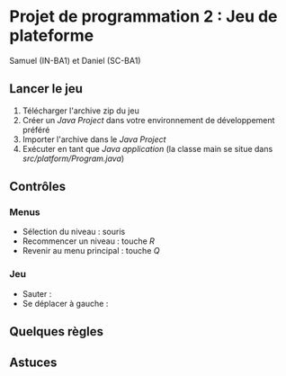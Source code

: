 Projet de programmation 2 : Jeu de plateforme
=============================================
Samuel (IN-BA1) et Daniel (SC-BA1)

Lancer le jeu
-------------
1. Télécharger l'archive zip du jeu
2. Créer un _Java Project_ dans votre environnement de développement préféré
3. Importer l'archive dans le _Java Project_ 
4. Exécuter en tant que _Java application_ (la classe main se situe dans _src/platform/Program.java_)

Contrôles
---------
### Menus
- Sélection du niveau : souris
- Recommencer un niveau : touche _R_
- Revenir au menu principal : touche _Q_
### Jeu
- Sauter :
- Se déplacer à gauche :

Quelques règles
---------------

Astuces
-------
